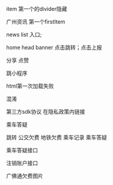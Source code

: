 item 第一个的divider隐藏

广州资讯 第一个firstItem

news list 入口;

 home head banner 点击跳转；点击上报

分享 点赞

跳小程序

html第一次加载失败



混淆

第三方sdk协议 在隐私政策内链接



乘车答疑

跳转 公交欠费 地铁欠费 乘车记录 乘车答疑

乘车答疑接口

注销账户接口

广佛通欠费图片
